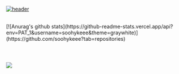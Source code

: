 [![header](https://capsule-render.vercel.app/api?type=waving&color=auto&height=300&section=header&text=Soohykeee's%20Study-Blog&fontSize=77&animation=fadeIn&fontAlignY=38&desc=Welcome!&descAlignY=51&descAlign=62)](https://soohykeee.tistory.com/)

<br>
[![Anurag's github stats](https://github-readme-stats.vercel.app/api?env=PAT_1&username=soohykeee&theme=graywhite)](https://github.com/soohykeee?tab=repositories)
<h1></h1>

<br>
<img src="https://github-readme-stats.vercel.app/api/top-langs/?username=soohykeee&layout=compact"><br><br>
